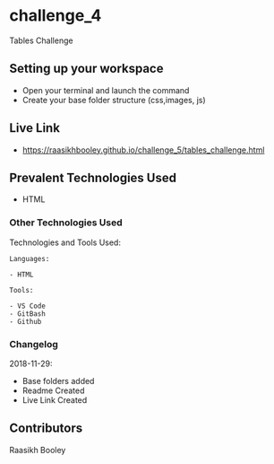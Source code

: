 # challenge_4

Tables Challenge

## Setting up your workspace

- Open your terminal and launch the command 
- Create your base folder structure (css,images, js)

## Live Link
- https://raasikhbooley.github.io/challenge_5/tables_challenge.html

## Prevalent Technologies Used

 - HTML
 

### Other Technologies Used

Technologies and Tools Used:

```
Languages:

- HTML

```
```
Tools:

- VS Code
- GitBash
- Github

```

### Changelog

2018-11-29:
- Base folders added
- Readme Created
- Live Link Created

## Contributors

Raasikh Booley